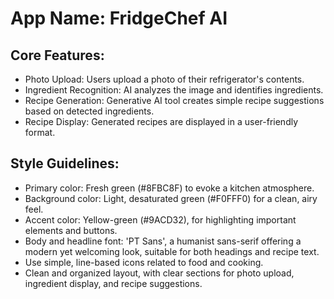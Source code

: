 # **App Name**: FridgeChef AI

## Core Features:

- Photo Upload: Users upload a photo of their refrigerator's contents.
- Ingredient Recognition: AI analyzes the image and identifies ingredients.
- Recipe Generation: Generative AI tool creates simple recipe suggestions based on detected ingredients.
- Recipe Display: Generated recipes are displayed in a user-friendly format.

## Style Guidelines:

- Primary color: Fresh green (#8FBC8F) to evoke a kitchen atmosphere.
- Background color: Light, desaturated green (#F0FFF0) for a clean, airy feel.
- Accent color: Yellow-green (#9ACD32), for highlighting important elements and buttons.
- Body and headline font: 'PT Sans', a humanist sans-serif offering a modern yet welcoming look, suitable for both headings and recipe text.
- Use simple, line-based icons related to food and cooking.
- Clean and organized layout, with clear sections for photo upload, ingredient display, and recipe suggestions.